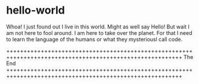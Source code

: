 # hello-world
Whoa! I just found out I live in this world. Might as well say Hello!
But wait I am not here to fool around. I am here to take over the planet.
For that I need to learn the language of the humans or what they mysteriousl call code.


+++++++++++++++++++++++++++++++++++++++++++++++++++++++++++++++++++++++++++++++++++++++++++++++++++++++++
The End
+++++++++++++++++++++++++++++++++++++++++++++++++++++++++++++++++++++++++++++++++++++++++++++++++++++++++
